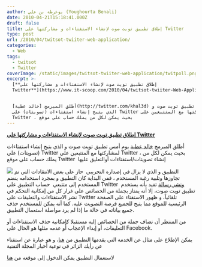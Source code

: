 ```yaml
---
author: يوغرطة بن علي (Youghourta Benali)
date: 2010-04-21T15:18:41.000Z
draft: false
title: إطلاق تطبيق تويت صوت لإنشاء الاستفتاءات و مشاركتها على Twitter
type: post
url: /2010/04/twitsot-twiiter-web-application/
categories:
  - Web
tags:
  - twitsot
  - Twitter
coverImage: /static/images/twitsot-twiiter-web-application/twitpoll.png
excerpt: >-
  [**إطلاق تطبيق تويت صوت لإنشاء الاستفتاءات و مشاركتها على
  Twitter**](https://www.it-scoop.com/2010/04/twitsot-twiiter-Web-Application)


  أطلق المبرمج [خالد عطية](http://twitter.com/khal3d) يوم أمس تطبيق تويت صوت و
  الذي يتيح إنشاء استفتاءات (تصويتات) على Twitter لمشاركتها مع المتتبعين على
  Twitter ، بحيث يمكن لكل من يملك حساب على موقع
---
```

[**إطلاق تطبيق تويت صوت لإنشاء الاستفتاءات و مشاركتها على Twitter**](https://www.it-scoop.com/2010/04/twitsot-twiiter-Web-Application)

أطلق المبرمج [خالد عطية](http://twitter.com/khal3d) يوم أمس تطبيق تويت صوت و الذي يتيح إنشاء استفتاءات (تصويتات) على Twitter لمشاركتها مع المتتبعين على Twitter ، بحيث يمكن لكل من يملك حساب على موقع Twitter  إنشاء تصويتات/استفتاءات أوالتعليق عليها

![](/static/images/twitsot-twiiter-web-application/twitpoll.png) التطبيق و الذي لا يزال في إصداره التجريبي  حاز على بعض الانتقادات التي تم تجاوزها وتلبية رغبة المستخدم ، ففي البداية كان التطبيق و بمجرد استخدامه ينضم المستخدم إلى متتبعي  حساب التطبيق على Twitter  [ونشر رسالة](http://twitter.com/Twitsot/status/12509883989) تفيد بأنه يستخدم تطبيق تويت صوت، إلا أنه يمتاز بجملة من الخصائص على غرار كل من إمكانية التحكم في نشر الاستفتاءات والتعليقات علي Twitter تلقائياً، و ظهور الاستفتاء على الصفحة الرئيسية للموقع مما يتيح للجميع فرصة التصويت عليه. كما أنه يمكن للمستخدم حذف جميع بياناته في حالة ما إذا لم يرد مواصلة استعمال التطبيق.

من المنتظر أن تضاف جملة من الخصائص إليه مستقبلا كإمكانية حذف الاستفتاءات أو التعليقات، أو إبداء الإعجاب أو عدمه مثلها هو الحال على Facebook.

يمكن الإطلاع على مثال عن الخدمة التي يقدمها التطبيق من [هنا](http://twitsot.com/poll/B3HTen/)، و هو عبارة عن استفتاء عن رأيك الزائر في نوعية أخبار المجلة التقنية

لاستعمال التطبيق يمكن الدخول إلى موقعه من [هنا](http://www.twitsot.com/)
